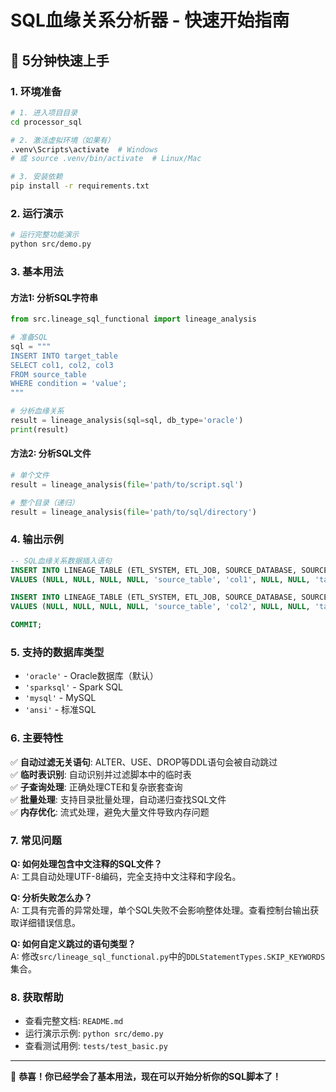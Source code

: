 # SQL血缘关系分析器 - 快速开始指南

## 🚀 5分钟快速上手

### 1. 环境准备

```bash
# 1. 进入项目目录
cd processor_sql

# 2. 激活虚拟环境（如果有）
.venv\Scripts\activate  # Windows
# 或 source .venv/bin/activate  # Linux/Mac

# 3. 安装依赖
pip install -r requirements.txt
```

### 2. 运行演示

```bash
# 运行完整功能演示
python src/demo.py
```

### 3. 基本用法

#### 方法1: 分析SQL字符串

```python
from src.lineage_sql_functional import lineage_analysis

# 准备SQL
sql = """
INSERT INTO target_table
SELECT col1, col2, col3
FROM source_table
WHERE condition = 'value';
"""

# 分析血缘关系
result = lineage_analysis(sql=sql, db_type='oracle')
print(result)
```

#### 方法2: 分析SQL文件

```python
# 单个文件
result = lineage_analysis(file='path/to/script.sql')

# 整个目录（递归）
result = lineage_analysis(file='path/to/sql/directory')
```

### 4. 输出示例

```sql
-- SQL血缘关系数据插入语句
INSERT INTO LINEAGE_TABLE (ETL_SYSTEM, ETL_JOB, SOURCE_DATABASE, SOURCE_SCHEMA, SOURCE_TABLE, SOURCE_COLUMN, TARGET_DATABASE, TARGET_SCHEMA, TARGET_TABLE, TARGET_COLUMN)
VALUES (NULL, NULL, NULL, NULL, 'source_table', 'col1', NULL, NULL, 'target_table', 'col1');

INSERT INTO LINEAGE_TABLE (ETL_SYSTEM, ETL_JOB, SOURCE_DATABASE, SOURCE_SCHEMA, SOURCE_TABLE, SOURCE_COLUMN, TARGET_DATABASE, TARGET_SCHEMA, TARGET_TABLE, TARGET_COLUMN)
VALUES (NULL, NULL, NULL, NULL, 'source_table', 'col2', NULL, NULL, 'target_table', 'col2');

COMMIT;
```

### 5. 支持的数据库类型

- `'oracle'` - Oracle数据库（默认）
- `'sparksql'` - Spark SQL
- `'mysql'` - MySQL
- `'ansi'` - 标准SQL

### 6. 主要特性

✅ **自动过滤无关语句**: ALTER、USE、DROP等DDL语句会被自动跳过  
✅ **临时表识别**: 自动识别并过滤脚本中的临时表  
✅ **子查询处理**: 正确处理CTE和复杂嵌套查询  
✅ **批量处理**: 支持目录批量处理，自动递归查找SQL文件  
✅ **内存优化**: 流式处理，避免大量文件导致内存问题  

### 7. 常见问题

**Q: 如何处理包含中文注释的SQL文件？**  
A: 工具自动处理UTF-8编码，完全支持中文注释和字段名。

**Q: 分析失败怎么办？**  
A: 工具有完善的异常处理，单个SQL失败不会影响整体处理。查看控制台输出获取详细错误信息。

**Q: 如何自定义跳过的语句类型？**  
A: 修改`src/lineage_sql_functional.py`中的`DDLStatementTypes.SKIP_KEYWORDS`集合。

### 8. 获取帮助

- 查看完整文档: `README.md`
- 运行演示示例: `python src/demo.py`
- 查看测试用例: `tests/test_basic.py`

---

🎉 **恭喜！你已经学会了基本用法，现在可以开始分析你的SQL脚本了！** 